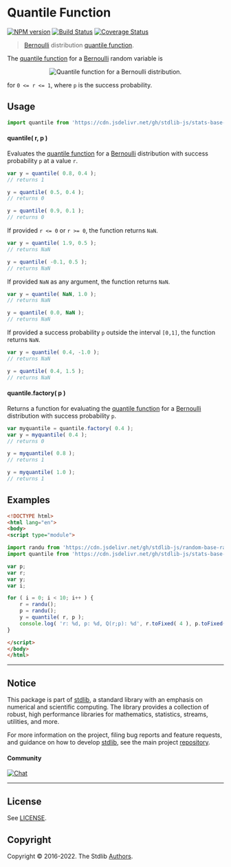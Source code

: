 <!--

@license Apache-2.0

Copyright (c) 2018 The Stdlib Authors.

Licensed under the Apache License, Version 2.0 (the "License");
you may not use this file except in compliance with the License.
You may obtain a copy of the License at

   http://www.apache.org/licenses/LICENSE-2.0

Unless required by applicable law or agreed to in writing, software
distributed under the License is distributed on an "AS IS" BASIS,
WITHOUT WARRANTIES OR CONDITIONS OF ANY KIND, either express or implied.
See the License for the specific language governing permissions and
limitations under the License.

-->

# Quantile Function

[![NPM version][npm-image]][npm-url] [![Build Status][test-image]][test-url] [![Coverage Status][coverage-image]][coverage-url] <!-- [![dependencies][dependencies-image]][dependencies-url] -->

> [Bernoulli][bernoulli-distribution] distribution [quantile function][quantile-function].

<section class="intro">

The [quantile function][quantile-function] for a [Bernoulli][bernoulli-distribution] random variable is

<!-- <equation class="equation" label="eq:bernoulli_quantile_function" align="center" raw="Q(r;p)=\begin{cases} 0 & \text{if } r \le 1-p \\ 1 & \text{if } r > 1-p \end{cases}" alt="Quantile function for a Bernoulli distribution."> -->

<div class="equation" align="center" data-raw-text="Q(r;p)=\begin{cases} 0 &amp; \text{if } r \le 1-p \\ 1 &amp; \text{if } r &gt; 1-p \end{cases}" data-equation="eq:bernoulli_quantile_function">
    <img src="https://cdn.jsdelivr.net/gh/stdlib-js/stdlib@591cf9d5c3a0cd3c1ceec961e5c49d73a68374cb/lib/node_modules/@stdlib/stats/base/dists/bernoulli/quantile/docs/img/equation_bernoulli_quantile_function.svg" alt="Quantile function for a Bernoulli distribution.">
    <br>
</div>

<!-- </equation> -->

for `0 <= r <= 1`, where `p` is the success probability.

</section>

<!-- /.intro -->



<section class="usage">

## Usage

```javascript
import quantile from 'https://cdn.jsdelivr.net/gh/stdlib-js/stats-base-dists-bernoulli-quantile@esm/index.mjs';
```

#### quantile( r, p )

Evaluates the [quantile function][quantile-function] for a [Bernoulli][bernoulli-distribution] distribution with success probability `p` at a value `r`.

```javascript
var y = quantile( 0.8, 0.4 );
// returns 1

y = quantile( 0.5, 0.4 );
// returns 0

y = quantile( 0.9, 0.1 );
// returns 0
```

If provided `r <= 0` or `r >= 0`, the function returns `NaN`.

```javascript
var y = quantile( 1.9, 0.5 );
// returns NaN

y = quantile( -0.1, 0.5 );
// returns NaN
```

If provided `NaN` as any argument, the function returns `NaN`.

```javascript
var y = quantile( NaN, 1.0 );
// returns NaN

y = quantile( 0.0, NaN );
// returns NaN
```

If provided a success probability `p` outside the interval `[0,1]`, the function returns `NaN`.

```javascript
var y = quantile( 0.4, -1.0 );
// returns NaN

y = quantile( 0.4, 1.5 );
// returns NaN
```

#### quantile.factory( p )

Returns a function for evaluating the [quantile function][quantile-function] for a [Bernoulli][bernoulli-distribution] distribution with success probability `p`.

```javascript
var myquantile = quantile.factory( 0.4 );
var y = myquantile( 0.4 );
// returns 0

y = myquantile( 0.8 );
// returns 1

y = myquantile( 1.0 );
// returns 1
```

</section>

<!-- /.usage -->

<section class="examples">

## Examples

<!-- eslint no-undef: "error" -->

```html
<!DOCTYPE html>
<html lang="en">
<body>
<script type="module">

import randu from 'https://cdn.jsdelivr.net/gh/stdlib-js/random-base-randu@esm/index.mjs';
import quantile from 'https://cdn.jsdelivr.net/gh/stdlib-js/stats-base-dists-bernoulli-quantile@esm/index.mjs';

var p;
var r;
var y;
var i;

for ( i = 0; i < 10; i++ ) {
    r = randu();
    p = randu();
    y = quantile( r, p );
    console.log( 'r: %d, p: %d, Q(r;p): %d', r.toFixed( 4 ), p.toFixed( 4 ), y.toFixed( 4 ) );
}

</script>
</body>
</html>
```

</section>

<!-- /.examples -->

<!-- Section for related `stdlib` packages. Do not manually edit this section, as it is automatically populated. -->

<section class="related">

</section>

<!-- /.related -->

<!-- Section for all links. Make sure to keep an empty line after the `section` element and another before the `/section` close. -->


<section class="main-repo" >

* * *

## Notice

This package is part of [stdlib][stdlib], a standard library with an emphasis on numerical and scientific computing. The library provides a collection of robust, high performance libraries for mathematics, statistics, streams, utilities, and more.

For more information on the project, filing bug reports and feature requests, and guidance on how to develop [stdlib][stdlib], see the main project [repository][stdlib].

#### Community

[![Chat][chat-image]][chat-url]

---

## License

See [LICENSE][stdlib-license].


## Copyright

Copyright &copy; 2016-2022. The Stdlib [Authors][stdlib-authors].

</section>

<!-- /.stdlib -->

<!-- Section for all links. Make sure to keep an empty line after the `section` element and another before the `/section` close. -->

<section class="links">

[npm-image]: http://img.shields.io/npm/v/@stdlib/stats-base-dists-bernoulli-quantile.svg
[npm-url]: https://npmjs.org/package/@stdlib/stats-base-dists-bernoulli-quantile

[test-image]: https://github.com/stdlib-js/stats-base-dists-bernoulli-quantile/actions/workflows/test.yml/badge.svg?branch=main
[test-url]: https://github.com/stdlib-js/stats-base-dists-bernoulli-quantile/actions/workflows/test.yml?query=branch:main

[coverage-image]: https://img.shields.io/codecov/c/github/stdlib-js/stats-base-dists-bernoulli-quantile/main.svg
[coverage-url]: https://codecov.io/github/stdlib-js/stats-base-dists-bernoulli-quantile?branch=main

<!--

[dependencies-image]: https://img.shields.io/david/stdlib-js/stats-base-dists-bernoulli-quantile.svg
[dependencies-url]: https://david-dm.org/stdlib-js/stats-base-dists-bernoulli-quantile/main

-->

[chat-image]: https://img.shields.io/gitter/room/stdlib-js/stdlib.svg
[chat-url]: https://gitter.im/stdlib-js/stdlib/

[stdlib]: https://github.com/stdlib-js/stdlib

[stdlib-authors]: https://github.com/stdlib-js/stdlib/graphs/contributors

[umd]: https://github.com/umdjs/umd
[es-module]: https://developer.mozilla.org/en-US/docs/Web/JavaScript/Guide/Modules

[deno-url]: https://github.com/stdlib-js/stats-base-dists-bernoulli-quantile/tree/deno
[umd-url]: https://github.com/stdlib-js/stats-base-dists-bernoulli-quantile/tree/umd
[esm-url]: https://github.com/stdlib-js/stats-base-dists-bernoulli-quantile/tree/esm

[stdlib-license]: https://raw.githubusercontent.com/stdlib-js/stats-base-dists-bernoulli-quantile/main/LICENSE

[bernoulli-distribution]: https://en.wikipedia.org/wiki/Bernoulli_distribution

[quantile-function]: https://en.wikipedia.org/wiki/Quantile_function

</section>

<!-- /.links -->
